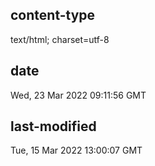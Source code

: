 ## content-type

text/html; charset=utf-8

## date

Wed, 23 Mar 2022 09:11:56 GMT

## last-modified
Tue, 15 Mar 2022 13:00:07 GMT
